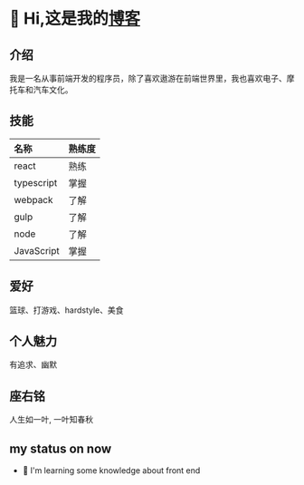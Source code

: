 
# 👋 Hi,这是我的[博客](https://bigbugaboo.github.io/blog-show/)

## 介绍

  我是一名从事前端开发的程序员，除了喜欢遨游在前端世界里，我也喜欢电子、摩托车和汽车文化。
  
## 技能
  名称 | 熟练度
  :-- | :-- 
  react | 熟练
  typescript | 掌握
  webpack | 了解
  gulp | 了解
  node | 了解
  JavaScript | 掌握
  
## 爱好
  篮球、打游戏、hardstyle、美食
  
## 个人魅力
  有追求、幽默
  
## 座右铭
  人生如一叶, 一叶知春秋
 
## my status on now
- 🚀 I'm learning some knowledge about front end

<!--
**BigBugaboo/BigBugaboo** is a ✨ _special_ ✨ repository because its `README.md` (this file) appears on your GitHub profile.

- 🔭 I’m currently working on ...
- 🌱 I’m currently learning ...
- 👯 I’m looking to collaborate on ...
- 🤔 I’m looking for help with ...
- 💬 Ask me about ...
- 📫 How to reach me: ...
- 😄 Pronouns: ...
- ⚡ Fun fact: ...
-->
